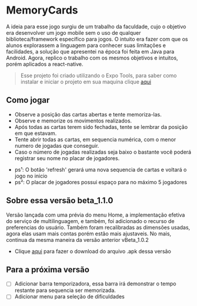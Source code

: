 # MemoryCards

A ideia para esse jogo surgiu de um trabalho da faculdade, cujo o objetivo era desenvolver um jogo mobile sem o uso de qualquer biblioteca/framework específico para jogos. O intuito era fazer com que os alunos explorassem a linguagem para conhecer suas limitações e facilidades, a solução que apresentei na época foi feita em Java para Android. Agora, replico o trabalho com os mesmos objetivos e intuitos, porém aplicados a react-native.
 > Esse projeto foi criado utilizando o Expo Tools, para saber como
 instalar e iniciar o projeto em sua maquina clique [aqui](https://docs.expo.io/get-started/installation/)

## Como jogar
- Observe a posição das cartas abertas e tente memoriza-las.
- Observe e memorize os movimentos realizados.
- Após todas as cartas terem sido fechadas, tente se lembrar da posição em que estavam.
- Tente abrir todas as cartas, em sequencia numérica, com o menor numero de jogadas que conseguir.
- Caso o número de jogadas realizadas seja baixo o bastante você poderá registrar seu nome no placar de jogadores.
* ps¹: O botão 'refresh' gerará uma nova sequencia de cartas e voltará o jogo no inicio
* ps²: O placar de jogadores possui espaço para no máximo 5 jogadores

## Sobre essa versão beta_1.1.0
Versão lançada com uma prévia do menu Home, a implementação efetiva do serviço de multilinguagem, e também, foi adicionado o recurso de preferencias do usuário. Também foram recalibradas as dimensões usadas, agora elas usam mais contas porém estão mais ajustaveis. No mais, continua da mesma maneira da versão anterior vBeta_1.0.2
* Clique [aqui](https://drive.google.com/file/d/1COA5M9gL5_fZmfNyLnWOXULQ_SJn0DZb/view?usp=sharing) para fazer o download do arquivo .apk dessa versão 

## Para a próxima versão
- [ ] Adicionar barra temporizadora, essa barra irá demonstrar o tempo restante para sequencia ser memorizada.
- [ ] Adicionar menu para seleção de dificuldades
